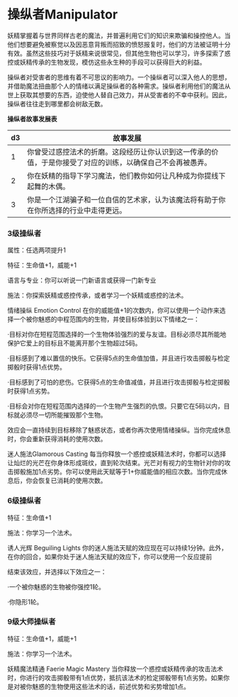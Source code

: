 # 操纵者Manipulator 

妖精掌握着与世界同样古老的魔法，并普遍利用它们的知识来欺骗和操控他人。当他们想要避免被察觉以及因恶意背叛而招致的愤怒报复时，他们的方法被证明十分有效。虽然这些技巧对于妖精来说很常见，但其他生物也可以学习，许多探索了惑控或妖精传承的生物发现，模仿这些永生种的手段可以获得巨大的利益。

操纵者对受害者的思维有着不可思议的影响力。一个操纵者可以深入他人的思想，并借助魔法扭曲那个人的情绪以满足操纵者的各种需求。操纵者利用他们的魔法从世上获取其想要的东西，迫使他人替自己效力，并从受害者的不幸中获利。因此，操纵者往往走到哪里都会树敌无数。

**操纵者故事发展表**

<table>
<thead>
<tr class="header">
<th>d3</th>
<th>故事发展</th>
</tr>
</thead>
<tbody>
<tr class="odd">
<td>1</td>
<td>你曾受过惑控法术的折磨。这段经历让你认识到这一传承的价值，于是你接受了对应的训练，以确保自己不会再被愚弄。</td>
</tr>
<tr class="even">
<td>2</td>
<td>你在妖精的指导下学习魔法，他们教你如何让凡种成为你提线下起舞的木偶。</td>
</tr>
<tr class="odd">
<td>3</td>
<td>你是一个江湖骗子和一位自信的艺术家，认为该魔法将有助于你在你所选择的行业中走得更远。</td>
</tr>
</tbody>
</table>

  

### 3级操纵者 

属性：任选两项提升1  

特征：生命值+1，威能+1  

语言与专业：你可以听说一门新语言或获得一门新专业  

施法：你探索妖精或惑控传承，或者学习一个妖精或惑控的法术。  

情绪操纵 Emotion Control
在你的威能值+1的次数内，你可以使用一个动作来选择一个被你魅惑的中程范围内的生物，并使目标体验到以下情绪之一：  

·目标对你在短程范围选择的一个生物体验强烈的爱与友谊。目标必须尽其所能地保护它爱上的目标且不能离开那个生物超过5码。  

·目标感到了难以置信的快乐。它获得5点的生命值加值，并且进行攻击掷骰与检定掷骰时获得1点优势。  

·目标感到了可怕的悲伤。它获得5点的生命值减值，并且进行攻击掷骰与检定掷骰时获得1点劣势。  

·目标会对你在短程范围内选择的一个生物产生强烈的仇恨。只要它在5码以内，目标就必须尽一切所能摧毁那个生物。  

效应会一直持续到目标移除了魅惑状态，或者你再次使用情绪操纵。当你完成休息时，你会重新获得消耗的使用次数。

迷人施法Glamorous Casting
每当你释放一个惑控或妖精法术时，你都可以选择让灿烂的光芒在你身体形成斑纹，直到轮次结束。光芒对有视力的生物针对你的攻击掷骰施加1点劣势。你可以使用此天赋等于1+你威能值的相应次数。当你完成休息后，你会恢复已消耗的使用次数。

### 6级操纵者 

特征：生命值+1  

施法：你学习一个法术。  

诱人光辉 Beguiling Lights
你的迷人施法天赋的效应现在可以持续1分钟。此外，在你的回合，如果你处于迷人施法天赋的效应下，你可以使用一个反应提前

结束该效应，并选择以下效应之一：  

·一个被你魅惑的生物被你强控1轮。  

·你隐形1轮。  

### 9级大师操纵者 

特征：生命值+1，威能+1  

施法：你学习一个法术。  

妖精魔法精通 Faerie Magic Mastery
当你释放一个惑控或妖精传承的攻击法术时，你进行的攻击掷骰带有1点优势，抵抗该法术的检定掷骰带有1点劣势。如果你是对被你魅惑的生物使用这些法术的话，前述优势和劣势增加1点。
